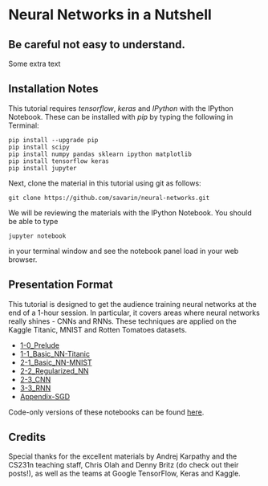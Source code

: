 # Neural Networks in a Nutshell

## Be careful not easy to understand.
Some extra text

## Installation Notes
This tutorial requires *tensorflow*, *keras* and *IPython* with the IPython Notebook. These can be installed with *pip* by typing the following in Terminal:

    pip install --upgrade pip
    pip install scipy
    pip install numpy pandas sklearn ipython matplotlib
    pip install tensorflow keras
    pip install jupyter

Next, clone the material in this tutorial using git as follows:

    git clone https://github.com/savarin/neural-networks.git

We will be reviewing the materials with the IPython Notebook. You should be able
to type

    jupyter notebook

in your terminal window and see the notebook panel load in your web browser.


## Presentation Format

This tutorial is designed to get the audience training neural networks at the end of a 1-hour session. In particular, it covers areas where neural networks really shines - CNNs and RNNs. These techniques are applied on the Kaggle Titanic, MNIST and Rotten Tomatoes datasets.

- [1-0_Prelude](https://github.com/savarin/neural-networks/blob/master/1-0_Prelude.ipynb)
- [1-1_Basic_NN-Titanic](https://github.com/savarin/neural-networks/blob/master/1-1_Basic_NN-Titanic.ipynb)
- [2-1_Basic_NN-MNIST](https://github.com/savarin/neural-networks/blob/master/2-1_Basic_NN-MNIST.ipynb)
- [2-2_Regularized_NN](https://github.com/savarin/neural-networks/blob/master/2-2_Regularized_NN.ipynb)
- [2-3_CNN](https://github.com/savarin/neural-networks/blob/master/2-3_CNN.ipynb)
- [3-3_RNN](https://github.com/savarin/neural-networks/blob/master/3-3_RNN.ipynb)
- [Appendix-SGD](https://github.com/savarin/neural-networks/blob/master/Appendix-SGD.ipynb)

Code-only versions of these notebooks can be found [here](https://github.com/savarin/neural-networks/tree/master/code).

## Credits

Special thanks for the excellent materials by Andrej Karpathy and the CS231n teaching staff, Chris Olah and Denny Britz (do check out their posts!), as well as the teams at Google TensorFlow, Keras and Kaggle.
